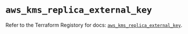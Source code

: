 # `aws_kms_replica_external_key`

Refer to the Terraform Registory for docs: [`aws_kms_replica_external_key`](https://www.terraform.io/docs/providers/aws/r/kms_replica_external_key).
